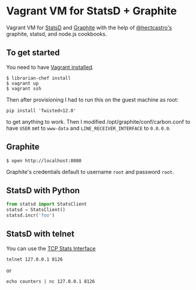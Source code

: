 # Vagrant VM for StatsD + Graphite

Vagrant VM for [StatsD](https://github.com/etsy/statsd) and [Graphite](http://graphite.readthedocs.org/) with the help of [@hectcastro's](https://github.com/hectcastro/) graphite, statsd, and node.js cookbooks.

## To get started
You need to have [Vagrant installed](http://www.vagrantup.com/).

	$ librarian-chef install
	$ vagrant up
	$ vagrant ssh

Then after provisioning I had to run this on the guest machine as root:

    pip install 'Twisted<12.0'

to get anything to work. Then I modified /opt/graphite/conf/carbon.conf to have `USER` set to `www-data` and `LINE_RECEIVER_INTERFACE` to `0.0.0.0`.

## Graphite
	$ open http://localhost:8080
Graphite's credentials default to username `root` and password `root`.

## StatsD with Python

```python
from statsd import StatsClient
statsd = StatsClient()
statsd.incr('foo')
```

## StatsD with telnet

You can use the [TCP Stats Interface](https://github.com/etsy/statsd/blob/master/docs/admin_interface.md)

    telnet 127.0.0.1 8126

or

    echo counters | nc 127.0.0.1 8126
